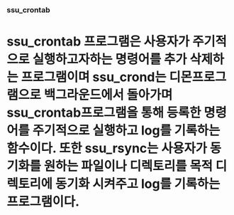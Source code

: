 ### ssu_crontab
# ssu_crontab 프로그램은 사용자가 주기적으로 실행하고자하는 명령어를 추가 삭제하는 프로그램이며  ssu_crond는 디몬프로그램으로 백그라운드에서 돌아가며 ssu_crontab프로그램을 통해 등록한 명령어를 주기적으로 실행하고 log를 기록하는 함수이다. 또한 ssu_rsync는 사용자가 동기화를 원하는 파일이나 디렉토리를 목적 디렉토리에 동기화 시켜주고 log를 기록하는 프로그램이다.
